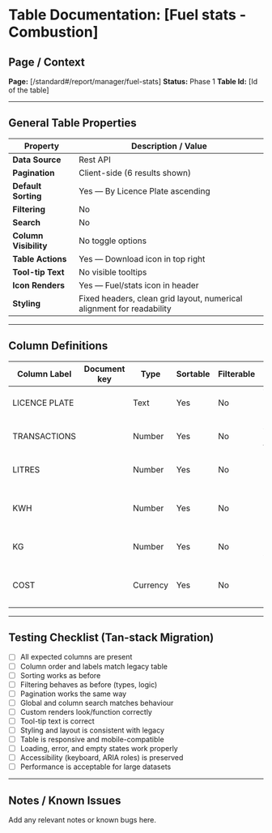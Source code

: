 # Table Documentation: [Fuel stats - Combustion]

## Page / Context
**Page:** [/standard#/report/manager/fuel-stats]
**Status:** Phase 1
**Table Id:** [Id of the table]

---

## General Table Properties

| Property             | Description / Value |
|----------------------|---------------------|
| **Data Source**      | Rest API |
| **Pagination**       | Client-side (6 results shown) |
| **Default Sorting**  | Yes — By Licence Plate ascending |
| **Filtering**        | No |
| **Search**           | No |
| **Column Visibility**| No toggle options |
| **Table Actions**    | Yes — Download icon in top right |
| **Tool-tip Text**    | No visible tooltips |
| **Icon Renders**     | Yes — Fuel/stats icon in header |
| **Styling**          | Fixed headers, clean grid layout, numerical alignment for readability |

---

## Column Definitions

| Column Label    | Document key     | Type     | Sortable | Filterable | Notes                                        |
|-----------------|------------------|----------|----------|------------|----------------------------------------------|
| LICENCE PLATE   |                  | Text     | Yes      | No         | Vehicle registration number                  |
| TRANSACTIONS    |                  | Number   | Yes      | No         | Able to drip into the transactions           |
| LITRES          |                  | Number   | Yes      | No         | Fuel dispensed (L)                           |
| KWH             |                  | Number   | Yes      | No         | Energy equivalent (if EV hybrid)             |
| KG              |                  | Number   | Yes      | No         | Likely CO₂ equivalent weight                 |
| COST            |                  | Currency | Yes      | No         | Monetary cost — shown as “-”                 |

---

## Testing Checklist (Tan-stack Migration)

- [ ] All expected columns are present
- [ ] Column order and labels match legacy table
- [ ] Sorting works as before
- [ ] Filtering behaves as before (types, logic)
- [ ] Pagination works the same way
- [ ] Global and column search matches behaviour
- [ ] Custom renders look/function correctly
- [ ] Tool-tip text is correct
- [ ] Styling and layout is consistent with legacy
- [ ] Table is responsive and mobile-compatible
- [ ] Loading, error, and empty states work properly
- [ ] Accessibility (keyboard, ARIA roles) is preserved
- [ ] Performance is acceptable for large datasets

---

## Notes / Known Issues

Add any relevant notes or known bugs here.
